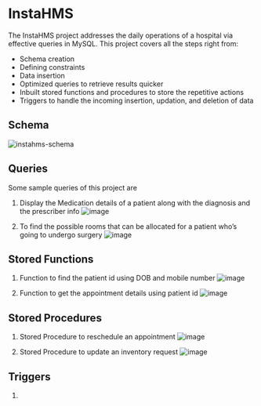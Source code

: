 # InstaHMS

The InstaHMS project addresses the daily operations of a hospital via effective queries in MySQL. 
This project covers all the steps right from: 
* Schema creation
* Defining constraints
* Data insertion
* Optimized queries to retrieve results quicker
* Inbuilt stored functions and procedures to store the repetitive actions
* Triggers to handle the incoming insertion, updation, and deletion of data

## Schema
![instahms-schema](https://github.com/sai-hari98/instahms/assets/30078806/a8a7a93c-860a-41e6-9c35-c3ba198b9abf)

## Queries
Some sample queries of this project are
1. Display the Medication details of a patient along with the diagnosis and the prescriber info
![image](https://github.com/sai-hari98/instahms/assets/30078806/adb6b6e8-47a7-4d81-8b07-2049efeadf24)

2. To find the possible rooms that can be allocated for a patient who’s going to undergo surgery
![image](https://github.com/sai-hari98/instahms/assets/30078806/c20cc636-9155-48aa-bfd0-e196da609447)

## Stored Functions
1. Function to find the patient id using DOB and mobile number
![image](https://github.com/sai-hari98/instahms/assets/30078806/a7d6db70-0090-486e-9aa4-4086d3a39f44)

2. Function to get the appointment details using patient id
![image](https://github.com/sai-hari98/instahms/assets/30078806/fe0ad30a-d7b2-4ea9-845c-d7fe7b4f901d)

## Stored Procedures
1. Stored Procedure to reschedule an appointment
![image](https://github.com/sai-hari98/instahms/assets/30078806/0d994ab7-963a-486b-8e67-314dd3391948)

2. Stored Procedure to update an inventory request
![image](https://github.com/sai-hari98/instahms/assets/30078806/4cdec712-f837-456c-b627-41910f286d72)

## Triggers
1. 
